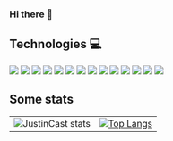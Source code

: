 
### Hi there 👋

## Technologies :computer:
![](https://img.shields.io/badge/Language-JavaScript-informational?style=flat&logo=JavaScript&logoColor=white&color=3859D9)
![](https://img.shields.io/badge/Language-TypeScript-informational?style=flat&logo=TypeScript&logoColor=white&color=3859D9)
![](https://img.shields.io/badge/Language-C++-informational?style=flat&logo=cplusplus&logoColor=white&color=3859D9)
![](https://img.shields.io/badge/Frontend-React-informational?style=flat&logo=React&logoColor=white&color=FE390E)
![](https://img.shields.io/badge/Frontend-Angular-informational?style=flat&logo=Angular&logoColor=white&color=FE390E)
![](https://img.shields.io/badge/Backend-Hapi-informational?style=flat&logo=Hapi&logoColor=white&color=38D9B6)
![](https://img.shields.io/badge/Backend-Express-informational?style=flat&logo=Expressjs&logoColor=white&color=38D9B6)
![](https://img.shields.io/badge/Backend-Nodejs-informational?style=flat&logo=node-dot-js&logoColor=white&color=38D9B6)
![](https://img.shields.io/badge/CSS-Emotion-informational?style=flat&logo=Emotion&logoColor=white&color=E60EFE)
![](https://img.shields.io/badge/CSS-ThemeUI-informational?style=flat&logo=ThemeUI&logoColor=white&color=E60EFE)
![](https://img.shields.io/badge/CSS-MaterialUI-informational?style=flat&logo=material-ui&logoColor=white&color=E60EFE)
![](https://img.shields.io/badge/CSS-AngularMaterial-informational?style=flat&logo=<LOGO_NAME>&logoColor=white&color=E60EFE)
![](https://img.shields.io/badge/DB-MongoDB-informational?style=flat&logo=mongodb&logoColor=white&color=D98D38)
![](https://img.shields.io/badge/DB-PostgreSQL-informational?style=flat&logo=postgresql&logoColor=white&color=D98D38)

## Some stats

| | |
|----------|:-------------:|
| ![JustinCast stats](https://github-readme-stats.vercel.app/api?username=JustinCast&theme=material-palenight&count_private=true&show_icons=true) |  [![Top Langs](https://github-readme-stats.vercel.app/api/top-langs/?username=JustinCast&layout=compact)](https://github.com/JustinCast) |
